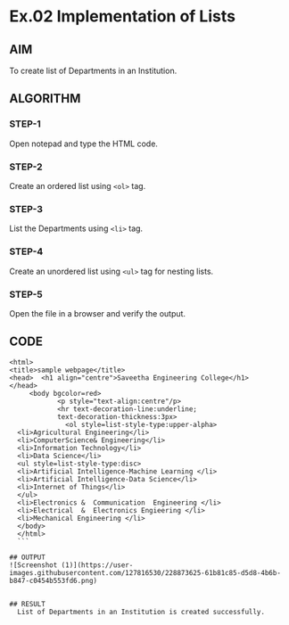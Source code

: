 # Ex.02 Implementation of Lists
## AIM
  To create list of Departments in an Institution.

## ALGORITHM
### STEP-1
  Open notepad and type the HTML code.

### STEP-2
  Create an ordered list using ```<ol>``` tag.

### STEP-3
  List the Departments using ```<li>``` tag.

### STEP-4
  Create an unordered list using ```<ul>``` tag for nesting lists.

### STEP-5
  Open the file in a browser and verify the output.
  
## CODE
````
<html>
<title>sample webpage</title>
<head>  <h1 align="centre">Saveetha Engineering College</h1>
</head>
     <body bgcolor=red>
            <p style="text-align:centre"/p>
            <hr text-decoration-line:underline;
            text-decoration-thickness:3px>
              <ol style=list-style-type:upper-alpha>
  <li>Agricultural Engineering</li>
  <li>ComputerScience& Engineering</li>
  <li>Information Technology</li>
  <li>Data Science</li>
  <ul style=list-style-type:disc>
  <li>Artificial Intelligence-Machine Learning </li>
  <li>Artificial Intelligence-Data Science</li>
  <li>Internet of Things</li>
  </ul>
  <li>Electronics &  Communication  Engineering </li>
  <li>Electrical  &  Electronics Engieering </li>
  <li>Mechanical Engineering </li>
  </body>
  </html>
  ```

## OUTPUT
![Screenshot (1)](https://user-images.githubusercontent.com/127816530/228873625-61b81c85-d5d8-4b6b-b847-c0454b553fd6.png)


## RESULT
  List of Departments in an Institution is created successfully.
